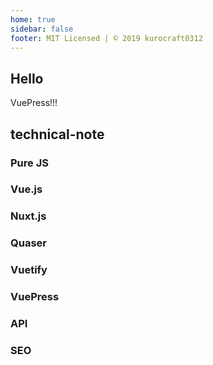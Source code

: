 ```yaml
---
home: true
sidebar: false
footer: MIT Licensed | © 2019 kurocraft0312
---
```


<!-- main -->
## Hello
VuePress!!!

<!-- sidebar -->
## technical-note

### Pure JS

### Vue.js

### Nuxt.js

### Quaser

### Vuetify

### VuePress

### API

### SEO
